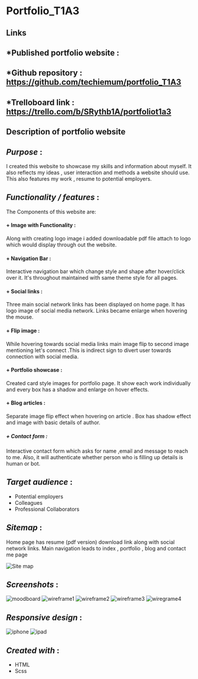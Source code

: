 # Portfolio_T1A3

## Links

## *Published portfolio website : 
## *Github repository : https://github.com/techiemum/portfolio_T1A3
## *Trelloboard link : https://trello.com/b/SRythb1A/portfoliot1a3


## Description of portfolio website

## *Purpose* :

I created this website to showcase my skills and information about myself.
It also reflects my ideas , user interaction and methods a website should use.
This also features my work , resume to potential employers.

## *Functionality / features* :

The Components of this website are:

#### + Image with Functionality : 

Along with creating logo image i added downloadable pdf file attach to
logo which would display through out the website.

#### + Navigation Bar :

Interactive navigation bar which change style and shape after hover/click
over it. It's throughout maintained with same theme style for all pages.

#### + Social links :

Three main social network links has been displayed on home page. It has logo
image of social media network. Links became enlarge when hovering the mouse.

#### + Flip image :

While hovering towards social media links main image flip to second image
mentioning let's connect .This is indirect sign to divert user towards connection
with social media.

#### + Portfolio showcase :

Created card style images for portfolio page. It show each work individually
and every box has a shadow and enlarge on hover effects.

#### + Blog articles :

Separate image flip effect when hovering on article . Box has shadow effect and image with
basic details of author. 

##### + Contact form :

Interactive contact form which asks for name ,email and message to reach to me.
Also, it will authenticate whether person who is filling up details is human or bot.


## *Target audience* :

* Potential employers
* Colleagues
* Professional Collaborators


## *Sitemap* :

Home page has resume (pdf version) download link along with social network links.
Main navigation leads to index , portfolio , blog and contact me page


![Site map](sitemap.png)


## *Screenshots* :

![moodboard](wireframemoodboard/moodboard.png)
![wireframe1](wireframemoodboard/homepage.png)
![wireframe2](wireframemoodboard/portfoliopage.png)
![wireframe3](wireframemoodboard/blogpage.png)
![wiregrame4](wireframemoodboard/contactpage.png)

## *Responsive design* :

![iphone](webscreeshot/homepageiphoneland.png)
![ipad](webscreeshot/ipadhomepage_ipadair2_silver_portrait.png)






## *Created with* :

* HTML 
* Scss 






